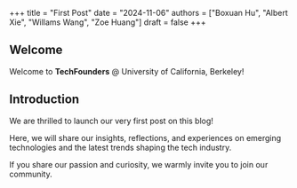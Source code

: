 +++
title = "First Post"
date = "2024-11-06"
authors = ["Boxuan Hu", "Albert Xie", "Willams Wang", "Zoe Huang"]
draft = false
+++

## Welcome

Welcome to __TechFounders__ @ University of California, Berkeley!

## Introduction

We are thrilled to launch our very first post on this blog! 

Here, we will share our insights, reflections, and experiences on emerging technologies and the latest trends shaping the tech industry.

If you share our passion and curiosity, we warmly invite you to join our community.
